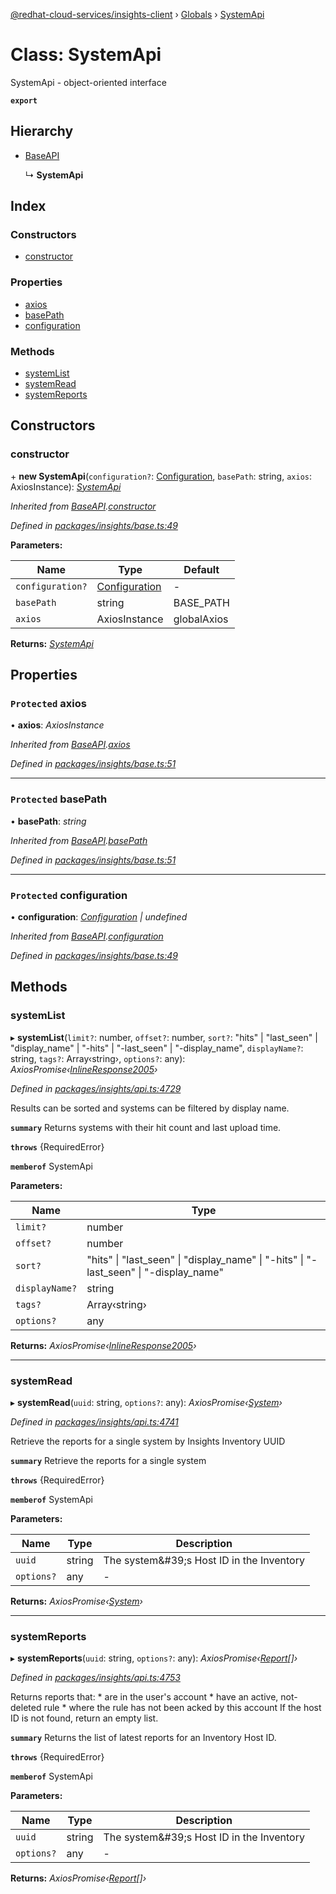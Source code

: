 [@redhat-cloud-services/insights-client](../README.md) › [Globals](../globals.md) › [SystemApi](systemapi.md)

# Class: SystemApi

SystemApi - object-oriented interface

**`export`** 

## Hierarchy

* [BaseAPI](baseapi.md)

  ↳ **SystemApi**

## Index

### Constructors

* [constructor](systemapi.md#constructor)

### Properties

* [axios](systemapi.md#protected-axios)
* [basePath](systemapi.md#protected-basepath)
* [configuration](systemapi.md#protected-configuration)

### Methods

* [systemList](systemapi.md#systemlist)
* [systemRead](systemapi.md#systemread)
* [systemReports](systemapi.md#systemreports)

## Constructors

###  constructor

\+ **new SystemApi**(`configuration?`: [Configuration](configuration.md), `basePath`: string, `axios`: AxiosInstance): *[SystemApi](systemapi.md)*

*Inherited from [BaseAPI](baseapi.md).[constructor](baseapi.md#constructor)*

*Defined in [packages/insights/base.ts:49](https://github.com/RedHatInsights/javascript-clients/blob/master/packages/insights/base.ts#L49)*

**Parameters:**

Name | Type | Default |
------ | ------ | ------ |
`configuration?` | [Configuration](configuration.md) | - |
`basePath` | string | BASE_PATH |
`axios` | AxiosInstance | globalAxios |

**Returns:** *[SystemApi](systemapi.md)*

## Properties

### `Protected` axios

• **axios**: *AxiosInstance*

*Inherited from [BaseAPI](baseapi.md).[axios](baseapi.md#protected-axios)*

*Defined in [packages/insights/base.ts:51](https://github.com/RedHatInsights/javascript-clients/blob/master/packages/insights/base.ts#L51)*

___

### `Protected` basePath

• **basePath**: *string*

*Inherited from [BaseAPI](baseapi.md).[basePath](baseapi.md#protected-basepath)*

*Defined in [packages/insights/base.ts:51](https://github.com/RedHatInsights/javascript-clients/blob/master/packages/insights/base.ts#L51)*

___

### `Protected` configuration

• **configuration**: *[Configuration](configuration.md) | undefined*

*Inherited from [BaseAPI](baseapi.md).[configuration](baseapi.md#protected-configuration)*

*Defined in [packages/insights/base.ts:49](https://github.com/RedHatInsights/javascript-clients/blob/master/packages/insights/base.ts#L49)*

## Methods

###  systemList

▸ **systemList**(`limit?`: number, `offset?`: number, `sort?`: "hits" | "last_seen" | "display_name" | "-hits" | "-last_seen" | "-display_name", `displayName?`: string, `tags?`: Array‹string›, `options?`: any): *AxiosPromise‹[InlineResponse2005](../interfaces/inlineresponse2005.md)›*

*Defined in [packages/insights/api.ts:4729](https://github.com/RedHatInsights/javascript-clients/blob/master/packages/insights/api.ts#L4729)*

Results can be sorted and systems can be filtered by display name.

**`summary`** Returns systems with their hit count and last upload time.

**`throws`** {RequiredError}

**`memberof`** SystemApi

**Parameters:**

Name | Type |
------ | ------ |
`limit?` | number |
`offset?` | number |
`sort?` | "hits" &#124; "last_seen" &#124; "display_name" &#124; "-hits" &#124; "-last_seen" &#124; "-display_name" |
`displayName?` | string |
`tags?` | Array‹string› |
`options?` | any |

**Returns:** *AxiosPromise‹[InlineResponse2005](../interfaces/inlineresponse2005.md)›*

___

###  systemRead

▸ **systemRead**(`uuid`: string, `options?`: any): *AxiosPromise‹[System](../interfaces/system.md)›*

*Defined in [packages/insights/api.ts:4741](https://github.com/RedHatInsights/javascript-clients/blob/master/packages/insights/api.ts#L4741)*

Retrieve the reports for a single system by Insights Inventory UUID

**`summary`** Retrieve the reports for a single system

**`throws`** {RequiredError}

**`memberof`** SystemApi

**Parameters:**

Name | Type | Description |
------ | ------ | ------ |
`uuid` | string | The system\&#39;s Host ID in the Inventory |
`options?` | any | - |

**Returns:** *AxiosPromise‹[System](../interfaces/system.md)›*

___

###  systemReports

▸ **systemReports**(`uuid`: string, `options?`: any): *AxiosPromise‹[Report](../interfaces/report.md)[]›*

*Defined in [packages/insights/api.ts:4753](https://github.com/RedHatInsights/javascript-clients/blob/master/packages/insights/api.ts#L4753)*

Returns reports that: * are in the user\'s account * have an active, not-deleted rule * where the rule has not been acked by this account If the host ID is not found, return an empty list.

**`summary`** Returns the list of latest reports for an Inventory Host ID.

**`throws`** {RequiredError}

**`memberof`** SystemApi

**Parameters:**

Name | Type | Description |
------ | ------ | ------ |
`uuid` | string | The system\&#39;s Host ID in the Inventory |
`options?` | any | - |

**Returns:** *AxiosPromise‹[Report](../interfaces/report.md)[]›*
